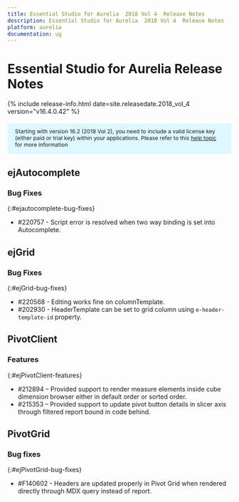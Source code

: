 ```yaml
---
title: Essential Studio for Aurelia  2018 Vol 4  Release Notes  
description: Essential Studio for Aurelia  2018 Vol 4  Release Notes  
platform: aurelia
documentation: ug
---
```


# Essential Studio for Aurelia  Release Notes  

{% include release-info.html date=site.releasedate.2018_vol_4  version="v16.4.0.42" %} 

<style>
#license {
    font-size: .88em!important;
margin-top: 1.5em;     margin-bottom: 1.5em;
    background-color: #def8ff;
    padding: 10px 17px 14px;
}
</style>

<div id="license">
Starting with version 16.2 (2018 Vol 2), you need to include a valid license key (either paid or trial key) within your applications. 
Please refer to this <a href="/common/essential-studio/licensing/license-key">help topic</a> for more information 
</div>






## ejAutocomplete

### Bug Fixes
{:#ejautocomplete-bug-fixes}

* \#220757 - Script error is resolved when two way binding is set into Autocomplete.
## ejGrid


### Bug Fixes
{:#ejGrid-bug-fixes}

* \#220568 -  Editing works fine on columnTemplate.
* \#202930 -  HeaderTemplate can be set to grid column using `e-header-template-id` property.
## PivotClient

### Features
{:#ejPivotClient-features}

* \#212894 – Provided support to render measure elements inside cube dimension browser either in default order or sorted order.
* \#215353 – Provided support to update pivot button details in slicer axis through filtered report bound in code behind.
## PivotGrid

### Bug fixes
{:#ejPivotGrid-bug-fixes}

* \#F140602 - Headers are updated properly in Pivot Grid when rendered directly through MDX query instead of report.
